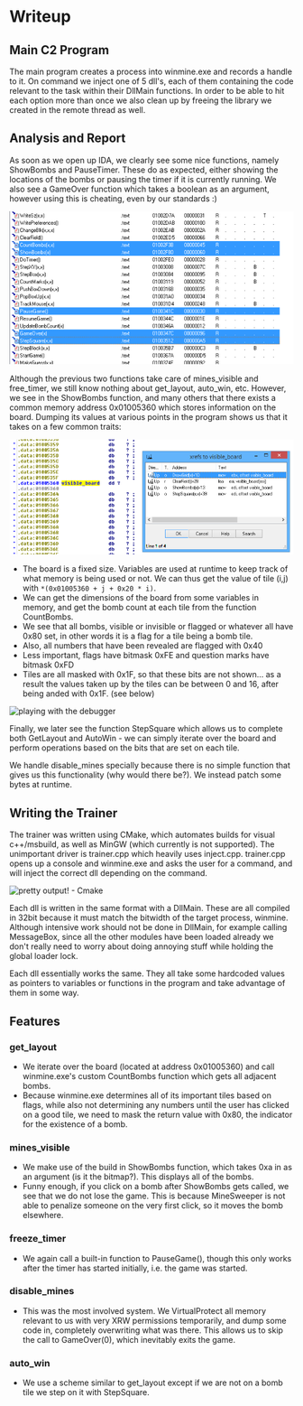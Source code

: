 Writeup
=======

## Main C2 Program
The main program creates a process into winmine.exe and records a handle to
it. On command we inject one of 5 dll's, each of them containing the code
relevant to the task within their DllMain functions. In order to be able to
hit each option more than once we also clean up by freeing the library we
created in the remote thread as well.

## Analysis and Report
As soon as we open up IDA, we clearly see some nice functions, namely ShowBombs
and PauseTimer. These do as expected, either showing the locations of the bombs
or pausing the timer if it is currently running. We also see a GameOver function
which takes a boolean as an argument, however using this is cheating, even by
our standards :)

![important functions in IDA](https://raw.githubusercontent.com/toshipiazza/winmine-trainer/master/img/ida_important_functions.png?token=AF9vVr0SWZHxDOwo5dWcabNinPBbQ1hqks5WQSK-wA%3D%3D)

Although the previous two functions take care of mines_visible and free_timer,
we still know nothing about get_layout, auto_win, etc. However, we see in the
ShowBombs function, and many others that there exists a common memory address
0x01005360 which stores information on the board. Dumping its values at various
points in the program shows us that it takes on a few common traits:

![nothing much to see here...](https://raw.githubusercontent.com/toshipiazza/winmine-trainer/master/img/visible_board_XREF.png?token=AF9vVmXAnhBlp9w7Hj0pgzf9MxI8jUGhks5WQSM1wA%3D%3D)

* The board is a fixed size. Variables are used at runtime to keep track of what
  memory is being used or not. We can thus get the value of tile (i,j) with
  ```*(0x01005360 + j + 0x20 * i)```.
* We can get the dimensions of the board from some variables in memory, and get
  the bomb count at each tile from the function CountBombs.
* We see that all bombs, visible or invisible or flagged or whatever all have
  0x80 set, in other words it is a flag for a tile being a bomb tile.
* Also, all numbers that have been revealed are flagged with 0x40
* Less important, flags have bitmask 0xFE and question marks have bitmask 0xFD
* Tiles are all masked with 0x1F, so that these bits are not shown... as a
  result the values taken up by the tiles can be between 0 and 16, after being
  anded with 0x1F. (see below)

![playing with the debugger](https://raw.githubusercontent.com/toshipiazza/winmine-trainer/master/img/malware-print.png?token=AF9vVkaIUToqmXAeVNXGGIuIGVPAChqvks5WQSNQwA%3D%3D)

Finally, we later see the function StepSquare which allows us to complete both
GetLayout and AutoWin - we can simply iterate over the board and perform operations
based on the bits that are set on each tile.

We handle disable_mines specially because there is no simple function that gives
us this functionality (why would there be?). We instead patch some bytes at runtime.

## Writing the Trainer
The trainer was written using CMake, which automates builds for visual c++/msbuild,
as well as MinGW (which currently is not supported). The unimportant driver is trainer.cpp
which heavily uses inject.cpp. trainer.cpp opens up a console and winmine.exe and asks
the user for a command, and will inject the correct dll depending on the command.

![pretty output! - Cmake](https://raw.githubusercontent.com/toshipiazza/winmine-trainer/master/img/cmake.png?token=AF9vVpnWtbHzQNWyHVahvBAH0wQt6K6fks5WQSS-wA%3D%3D)

Each dll is written in the same format with a DllMain. These are all compiled in 32bit
because it must match the bitwidth of the target process, winmine. Although intensive
work should not be done in DllMain, for example calling MessageBox, since all the other
modules have been loaded already we don't really need to worry about doing annoying stuff
while holding the global loader lock.

Each dll essentially works the same. They all take some hardcoded values as pointers
to variables or functions in the program and take advantage of them in some way.

## Features
### get_layout
  * We iterate over the board (located at address 0x01005360) and call
    winmine.exe's custom CountBombs function which gets all adjacent bombs.
  * Because winmine.exe determines all of its important tiles based on flags,
    while also not determining any numbers until the user has clicked on a
    good tile, we need to mask the return value with 0x80, the indicator for
    the existence of a bomb.

### mines_visible
  * We make use of the build in ShowBombs function, which takes 0xa in as an
    argument (is it the bitmap?). This displays all of the bombs.
  * Funny enough, if you click on a bomb after ShowBombs gets called, we see
    that we do not lose the game. This is because MineSweeper is not able to
    penalize someone on the very first click, so it moves the bomb elsewhere.

### freeze_timer
  * We again call a built-in function to PauseGame(), though this only works
    after the timer has started initially, i.e. the game was started.

### disable_mines
  * This was the most involved system. We VirtualProtect all memory relevant
    to us with very XRW permissions temporarily, and dump some
    code in, completely overwriting what was there. This allows us to skip
    the call to GameOver(0), which inevitably exits the game.

### auto_win
  * We use a scheme similar to get_layout except if we are not on a bomb tile
    we step on it with StepSquare.
